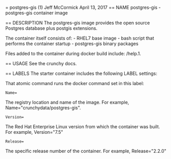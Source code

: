 = postgres-gis (1)
Jeff McCormick
April 13, 2017
== NAME
postgres-gis - postgres-gis container image

== DESCRIPTION
The postgres-gis image provides the open source Postgres database plus
postgis extensions.

The container itself consists of:
    - RHEL7 base image
    - bash script that performs the container startup
    - postgres-gis binary packages

Files added to the container during docker build include: /help.1.

== USAGE
See the crunchy docs.


== LABELS
The starter container includes the following LABEL settings:

That atomic command runs the docker command set in this label:

`Name=`

The registry location and name of the image. For example, Name="crunchydata/postgres-gis".

`Version=`

The Red Hat Enterprise Linux version from which the container was built. For example, Version="7.5"

`Release=`

The specific release number of the container. For example, Release="2.2.0"
